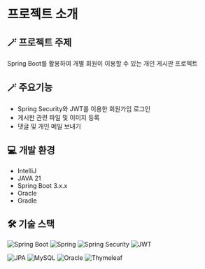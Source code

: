 # 프로젝트 소개
## 🪄 프로젝트 주제

Spring Boot를 활용하여 개별 회원이 이용할 수 있는 개인 게시판 프로젝트

## 🪄 주요기능
- Spring Security와 JWT를 이용한 회원가입 로그인
- 게시판 관련 파일 및 이미지 등록
- 댓글 및 개인 메일 보내기

## 💻 개발 환경
- IntelliJ 
- JAVA 21
- Spring Boot 3.x.x
- Oracle
- Gradle

## 🛠️ 기술 스택
![Spring Boot](https://img.shields.io/badge/Spring_Boot-6DB33F?style=for-the-badge&logo=spring-boot&logoColor=white)
![Spring](https://img.shields.io/badge/Spring-6DB33F?style=for-the-badge&logo=spring&logoColor=white)
![Spring Security](https://img.shields.io/badge/Spring_Security-6DB33F?style=for-the-badge&logo=spring&logoColor=white)
![JWT](https://img.shields.io/badge/JWT-000000?style=for-the-badge&logo=JSON%20web%20tokens&logoColor=white)



![JPA](https://img.shields.io/badge/JPA-2A2A2A?style=for-the-badge&logoColor=white)
![MySQL](https://img.shields.io/badge/MySQL-4479A1?style=for-the-badge&logo=mysql&logoColor=white)
![Oracle](https://img.shields.io/badge/Oracle-F80000?style=for-the-badge&logo=oracle&logoColor=white)
![Thymeleaf](https://img.shields.io/badge/Thymeleaf-005F0F?style=for-the-badge&logo=thymeleaf&logoColor=white)
